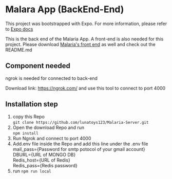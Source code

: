 # Malara App (BackEnd-End)

This project was bootstrapped with Expo. For more information, please refer to [Expo docs](https://docs.expo.dev/)

This is the back end of the Malaria App. A front-end is also needed for this project. Please download [Malaria's front end](https://github.com/lunatoys123/Malaria.git) as well and
check out the README.md

## Component needed
ngrok is needed for connected to back-end

Download link: https://ngrok.com/ and use this tool to connect to port 4000


## Installation step
1. copy this Repo \
    `git clone https://github.com/lunatoys123/Malaria-Server.git`
2. Open the download Repo and run \
    `npm install`
3. Run Ngrok and connect to port 4000
4. Add.env file inside the Repo and add this line under the .env file \
      mail_pass={Password for smtp potocol of your gmail account} \
      DBURL={URL of MONGO DB} \
      Redis_host={URL of Redis} \
      Redis_pass={Redis password} 
5. run `npm run local`


